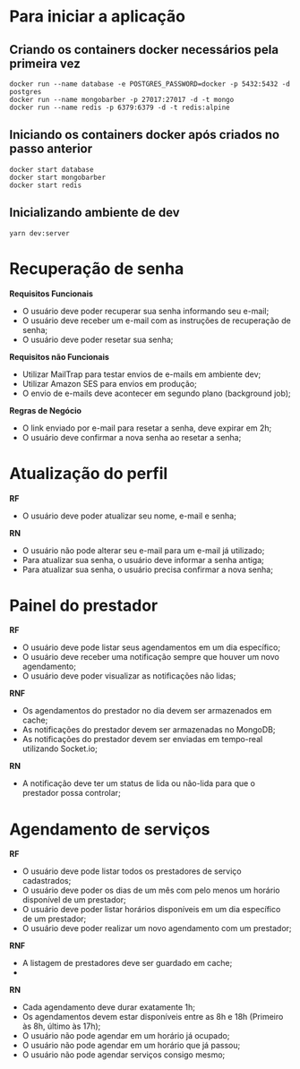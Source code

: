 # Para iniciar a aplicação

## Criando os containers docker necessários pela primeira vez

    docker run --name database -e POSTGRES_PASSWORD=docker -p 5432:5432 -d postgres
    docker run --name mongobarber -p 27017:27017 -d -t mongo
    docker run --name redis -p 6379:6379 -d -t redis:alpine

## Iniciando os containers docker após criados no passo anterior

    docker start database
    docker start mongobarber
    docker start redis

## Inicializando ambiente de dev

    yarn dev:server

# Recuperação de senha

**Requisitos Funcionais**

- O usuário deve poder recuperar sua senha informando seu e-mail;
- O usuário deve receber um e-mail com as instruções de recuperação de senha;
- O usuário deve poder resetar sua senha;

**Requisitos não Funcionais**

- Utilizar MailTrap para testar envios de e-mails em ambiente dev;
- Utilizar Amazon SES para envios em produção;
- O envio de e-mails deve acontecer em segundo plano (background job);

**Regras de Negócio**

- O link enviado por e-mail para resetar a senha, deve expirar em 2h;
- O usuário deve confirmar a nova senha ao resetar a senha;


# Atualização do perfil

**RF**

- O usuário deve poder atualizar seu nome, e-mail e senha;

**RN**

- O usuário não pode alterar seu e-mail para um e-mail já utilizado;
- Para atualizar sua senha, o usuário deve informar a senha antiga;
- Para atualizar sua senha, o usuário precisa confirmar a nova senha;

# Painel do prestador

**RF**

- O usuário deve pode listar seus agendamentos em um dia específico;
- O usuário deve receber uma notificação sempre que houver um novo agendamento;
- O usuário deve poder visualizar as notificações não lidas;

**RNF**

- Os agendamentos do prestador no dia devem ser armazenados em cache;
- As notificações do prestador devem ser armazenadas no MongoDB;
- As notificações do prestador devem ser enviadas em tempo-real utilizando Socket.io;

**RN**

- A notificação deve ter um status de lida ou não-lida para que o prestador possa controlar;

# Agendamento de serviços

**RF**

- O usuário deve pode listar todos os prestadores de serviço cadastrados;
- O usuário deve poder os dias de um mês com pelo menos um horário disponível de um prestador;
- O usuário deve poder listar horários disponíveis em um dia específico de um prestador;
- O usuário deve poder realizar um novo agendamento com um prestador;

**RNF**

- A listagem de prestadores deve ser guardado em cache;
-

**RN**

- Cada agendamento deve durar exatamente 1h;
- Os agendamentos devem estar disponíveis entre as 8h e 18h (Primeiro às 8h, último às 17h);
- O usuário não pode agendar em um horário já ocupado;
- O usuário não pode agendar em um horário que já passou;
- O usuário não pode agendar serviços consigo mesmo;
